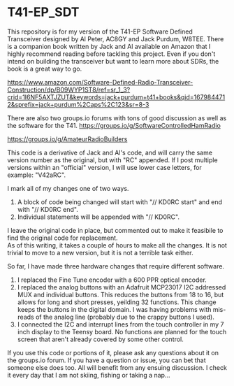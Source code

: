 # T41-EP_SDT
This repository is for my version of the T41-EP Software Defined Transceiver designed by Al Peter, AC8GY and Jack Purdum, W8TEE.
There is a companion book written by Jack and Al available on Amazon that I highly recommend reading before tackling this project.  Even if you don't intend
on building the transceiver but want to learn more about SDRs, the book is a great way to go.

https://www.amazon.com/Software-Defined-Radio-Transceiver-Construction/dp/B09WYP1ST8/ref=sr_1_3?crid=1I6NF5AXTJZUT&keywords=jack+purdum+t41+books&qid=1679844712&sprefix=jack+purdum%2Caps%2C123&sr=8-3

There are also two groups.io forums with tons of good discussion as well as the software for the T41.
https://groups.io/g/SoftwareControlledHamRadio

https://groups.io/g/AmateurRadioBuilders

This code is a derivative of Jack and Al's code, and will carry the same version number as the original, but with "RC" appended.
If I post multiple versions within an "official" version, I will use lower case letters, for example: "V42aRC".

I mark all of my changes one of two ways.
1. A block of code being changed will start with "// KD0RC start" and end with "// KD0RC end".
2. Individual statements will be appended with "// KD0RC".

I leave the original code in place, but commented out to make it feasibile to find the original code for replacement.  
As of this writing, it takes a couple of hours to make all the changes.  It is not trivial to move to a new version, but it is not a terrible task either.

So far, I have made three hardware changes that require different software.
1. I replaced the Fine Tune encoder with a 600 PPR optical encoder.
2. I replaced the analog buttons with an Adafruit MCP23017 I2C addressed MUX and individual buttons.  This reduces the buttons from 18 to 16, but allows for long and short presses, yeilding 32 functions.  This change keeps the buttons in the digital domain.  I was having problems with mis-reads of the analog line (probably due to the crappy buttons I used).
3. I connected the I2C and interrupt lines from the touch controller in my 7 inch display to the Teensy board.  No functions are planned for the touch screen that aren't already covered by some other control.

If you use this code or portions of it, please ask any questions about it on the groups.io forum.  If you have a question or issue, you can bet that someone else does too.  All will benefit from any ensuing discussion.  I check it every day that I am not skiing, fishing or taking a nap...
